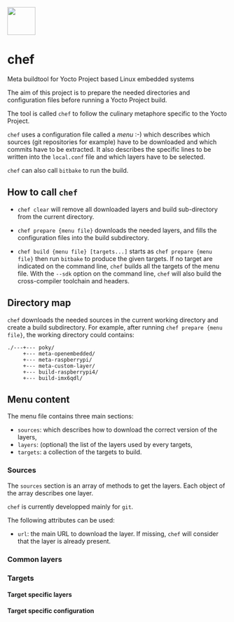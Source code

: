 <p><img width="64px" src="https://github.com/cpb-/chef/blob/master/doc/chef-logo-small-size.png"></p>

# chef



Meta buildtool for Yocto Project based Linux embedded systems

The aim of this project is to prepare the needed directories and configuration files before running a Yocto Project build.

The tool is called `chef` to follow the culinary metaphore specific to the Yocto Project.

`chef` uses a configuration file called a _menu_ :-) which describes which sources (git repositories for example) have to be downloaded and which commits have to be extracted.
It also describes the specific lines to be written into the `local.conf` file and which layers have to be selected.

`chef` can also call `bitbake` to run the build.

## How to call `chef`

- `chef clear` will remove all downloaded layers and build sub-directory from the current directory.

- `chef prepare {menu file}` downloads the needed layers, and fills the configuration files into the build subdirectory.

- `chef build {menu file} [targets...]` starts as `chef prepare {menu file}` then run `bitbake` to produce the given targets. If no target are indicated on the command line, `chef` builds all the targets of the menu file. With the `--sdk` option on the command line, `chef` will also build the cross-compiler toolchain and headers.

## Directory map

`chef` downloads the needed sources in the current working directory and create a build subdirectory. For example, after running `chef prepare {menu file}`, the working directory could contains:

```
./---+--- poky/
     +--- meta-openembedded/
     +--- meta-raspberrypi/
     +--- meta-custom-layer/
     +--- build-raspberrypi4/
     +--- build-imx6qdl/
```


## Menu content

The menu file contains three main sections: 

- `sources`: which describes how to download the correct version of the layers,
- `layers`: (optional) the list of the layers used by every targets,
- `targets`: a collection of the targets to build.

### Sources

The `sources` section is an array of methods to get the layers. Each object of the array describes one layer.

`chef` is currently developped mainly for `git`.

The following attributes can be used:

- `url`: the main URL to download the layer. If missing, `chef` will consider that the layer is already present.


### Common layers

### Targets

#### Target specific layers

#### Target specific configuration


